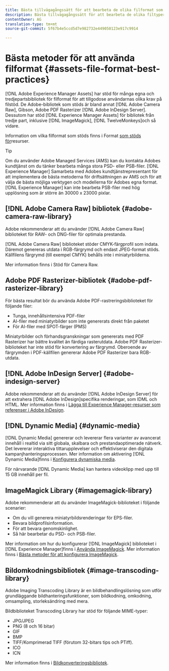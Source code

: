 ```yaml
---
title: Bästa tillvägagångssätt för att bearbeta de olika filformat som stöds med [!DNL Adobe Experience Manager Assets].
description: Bästa tillvägagångssätt för att bearbeta de olika filtyper som stöds med hjälp av [!DNL Experience Manager Assets].
contentOwner: AG
translation-type: tm+mt
source-git-commit: 5f67b4e5ccd5d7e982732e449050123e917c9914

---
```



# Bästa metoder för att använda filformat {#assets-file-format-best-practices}

[!DNL Adobe Experience Manager Assets] har stöd för många egna och tredjepartsbibliotek för filformat för att tillgodose användarnas olika krav på filstöd. De Adobe-bibliotek som stöds är bland annat [!DNL Adobe Camera Raw], Gibson, Adobe PDF Rasterizer [!DNL Adobe InDesign Server]. Dessutom har stöd [!DNL Experience Manager Assets] för bibliotek från tredje part, inklusive [!DNL ImageMagick], [!DNL TwelveMonkeys]och så vidare.

Information om vilka filformat som stöds finns i Format [som stöds för](/help/assets/assets-formats.md)resurser.

>[!TIP]
>
>Om du använder Adobe Managed Services (AMS) kan du kontakta Adobes kundtjänst om du tänker bearbeta många stora PSD- eller PSB-filer. [!DNL Experience Manager] Samarbeta med Adobes kundtjänstrepresentant för att implementera de bästa metoderna för driftsättningen av AMS och för att välja de bästa möjliga verktygen och modellerna för Adobes egna format. [!DNL Experience Manager] kan inte bearbeta PSB-filer med hög upplösning som är större än 30000 x 23000 pixlar.

## [!DNL Adobe Camera Raw] bibliotek {#adobe-camera-raw-library}

Adobe rekommenderar att du använder [!DNL Adobe Camera Raw] biblioteket för RAW- och DNG-filer för optimala prestanda.

[!DNL Adobe Camera Raw] biblioteket stöder CMYK-färgprofil som indata. Däremot genereras utdata i RGB-färgrymd och endast JPEG-format stöds. Källfilens färgrymd (till exempel CMYK) behålls inte i miniatyrbilderna.

Mer information finns i Stöd för [](/help/assets/camera-raw.md)Camera Raw.

## Adobe PDF Rasterizer-bibliotek {#adobe-pdf-rasterizer-library}

För bästa resultat bör du använda Adobe PDF-rastreringsbiblioteket för följande filer:

* Tunga, innehållsintensiva PDF-filer
* AI-filer med miniatyrbilder som inte genererats direkt från paketet
* För AI-filer med SPOT-färger (PMS)

Miniatyrbilder och förhandsgranskningar som genererats med PDF Rasterizer har bättre kvalitet än färdiga rasterutdata. Adobe PDF Rasterizer-biblioteket har inte stöd för konvertering av färgrymd. Oberoende av färgrymden i PDF-källfilen genererar Adobe PDF Rasterizer bara RGB-utdata.

## [!DNL Adobe InDesign Server] {#adobe-indesign-server}

Adobe rekommenderar att du använder [!DNL Adobe InDesign Server] för att extrahera [!DNL Adobe InDesign]specifika renderingar, som IDML och HTML. Mer information finns i [Lägga till Experience Manager-resurser som referenser i Adobe InDesign](/help/assets/managing-linked-subassets.md#refai).

## [!DNL Dynamic Media]  {#dynamic-media}

[!DNL Dynamic Media] genererar och levererar flera varianter av avancerat innehåll i realtid via sitt globala, skalbara och prestandaoptimerade nätverk. Det levererar interaktiva tittarupplevelser och effektiviserar den digitala kampanjhanteringsprocessen. Mer information om aktivering [!DNL Dynamic Media]finns i [Konfigurera dynamiska media](/help/assets/config-dynamic.md).

För närvarande [!DNL Dynamic Media] kan hantera videoklipp med upp till 15 GB innehåll per fil.

## ImageMagick Library {#imagemagick-library}

Adobe rekommenderar att du använder ImageMagick-biblioteket i följande scenarier:

* Om du vill generera miniatyrbildsrenderingar för EPS-filer.
* Bevara bildprofilsinformation.
* För att bevara genomskinlighet.
* Så här bearbetar du PSD- och PSB-filer.

Mer information om hur du konfigurerar [!DNL ImageMagick] biblioteket i [!DNL Experience Manager]finns i [Använda ImageMagick](/help/assets/media-handlers.md#an-example-using-imagemagick). Mer information finns i [Bästa metoder för att konfigurera ImageMagick](/help/assets/best-practices-for-imagemagick.md).

## Bildomkodningsbibliotek {#image-transcoding-library}

Adobe Imaging Transcoding Library är en bildbehandlingslösning som utför grundläggande bildhanteringsfunktioner, som bildkodning, omkodning, omsampling, storleksändring med mera.

Bildbiblioteket Transcoding Library har stöd för följande MIME-typer:

* JPG/JPEG
* PNG (8 och 16 bitar)
* GIF
* BMP
* TIFF/Komprimerad TIFF (förutom 32-bitars tips och PTiff).
* ICO
* ICN

Mer information finns i [Bildkonverteringsbibliotek](/help/assets/imaging-transcoding-library.md).
